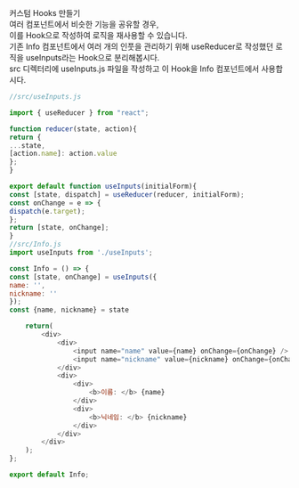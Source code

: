 커스텀 Hooks 만들기<br/>
여러 컴포넌트에서 비슷한 기능을 공유할 경우, <br/>
이를 Hook으로 작성하여 로직을 재사용할 수 있습니다. <br/>
기존 Info 컴포넌트에서 여러 개의 인풋을 관리하기 위해 useReducer로 작성했던 로직을 useInputs라는 Hook으로 분리해봅시다. <br/>
src 디렉터리에 useInputs.js 파일을 작성하고 이 Hook을 Info 컴포넌트에서 사용합시다.<br/>

```javascript
//src/useInputs.js

import { useReducer } from "react";

function reducer(state, action){
return {
...state,
[action.name]: action.value
};
}

export default function useInputs(initialForm){
const [state, dispatch] = useReducer(reducer, initialForm);
const onChange = e => {
dispatch(e.target);
};
return [state, onChange];
}
//src/Info.js
import useInputs from './useInputs';

const Info = () => {
const [state, onChange] = useInputs({
name: '',
nickname: ''
});
const {name, nickname} = state

    return(
        <div>
            <div>
                <input name="name" value={name} onChange={onChange} />
                <input name="nickname" value={nickname} onChange={onChange} />
            </div>
            <div>
                <div>
                    <b>이름: </b> {name}
                </div>
                <div>
                    <b>닉네임: </b> {nickname}
                </div>
            </div>
        </div>
    );
};

export default Info;
```